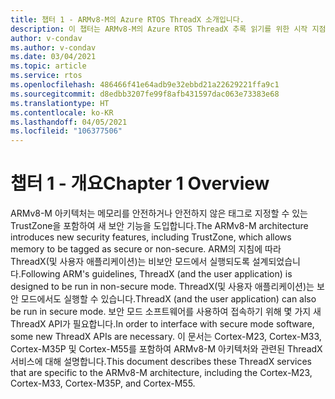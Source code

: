 ```yaml
---
title: 챕터 1 - ARMv8-M의 Azure RTOS ThreadX 소개입니다.
description: 이 챕터는 ARMv8-M의 Azure RTOS ThreadX 추록 읽기를 위한 시작 지점입니다.
author: v-condav
ms.author: v-condav
ms.date: 03/04/2021
ms.topic: article
ms.service: rtos
ms.openlocfilehash: 486466f41e64adb9e32ebbd21a22629221ffa9c1
ms.sourcegitcommit: d8edbb3207fe99f8afb431597dac063e73383e68
ms.translationtype: HT
ms.contentlocale: ko-KR
ms.lasthandoff: 04/05/2021
ms.locfileid: "106377506"
---
```

# <a name="chapter-1--overview"></a><span data-ttu-id="35eb6-103">챕터 1 - 개요</span><span class="sxs-lookup"><span data-stu-id="35eb6-103">Chapter 1  Overview</span></span>

<span data-ttu-id="35eb6-104">ARMv8-M 아키텍처는 메모리를 안전하거나 안전하지 않은 태그로 지정할 수 있는 TrustZone을 포함하여 새 보안 기능을 도입합니다.</span><span class="sxs-lookup"><span data-stu-id="35eb6-104">The ARMv8-M architecture introduces new security features, including TrustZone, which allows memory to be tagged as secure or non-secure.</span></span> <span data-ttu-id="35eb6-105">ARM의 지침에 따라 ThreadX(및 사용자 애플리케이션)는 비보안 모드에서 실행되도록 설계되었습니다.</span><span class="sxs-lookup"><span data-stu-id="35eb6-105">Following ARM's guidelines, ThreadX (and the user application) is designed to be run in non-secure mode.</span></span> <span data-ttu-id="35eb6-106">ThreadX(및 사용자 애플리케이션)는 보안 모드에서도 실행할 수 있습니다.</span><span class="sxs-lookup"><span data-stu-id="35eb6-106">ThreadX (and the user application) can also be run in secure mode.</span></span> <span data-ttu-id="35eb6-107">보안 모드 소프트웨어를 사용하여 접속하기 위해 몇 가지 새 ThreadX API가 필요합니다.</span><span class="sxs-lookup"><span data-stu-id="35eb6-107">In order to interface with secure mode software, some new ThreadX APIs are necessary.</span></span> <span data-ttu-id="35eb6-108">이 문서는 Cortex-M23, Cortex-M33, Cortex-M35P 및 Cortex-M55를 포함하여 ARMv8-M 아키텍처와 관련된 ThreadX 서비스에 대해 설명합니다.</span><span class="sxs-lookup"><span data-stu-id="35eb6-108">This document describes these ThreadX services that are specific to the ARMv8-M architecture, including the Cortex-M23, Cortex-M33, Cortex-M35P, and Cortex-M55.</span></span>
